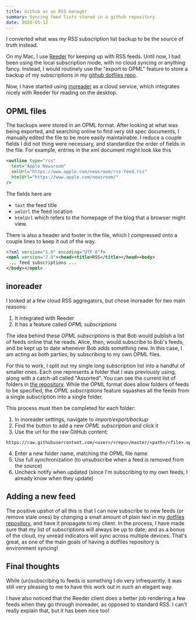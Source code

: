 ```yaml
---
title: Github as an RSS manager
summary: Syncing feed lists stored in a github repository.
date: 2020-05-12
---
```


I converted what was my RSS subscription list backup to be the source of truth instead.

On my Mac, I use [Reeder](http://reederapp.com) for keeping up with RSS feeds.
Until now, I had been using the local subscription mode, with no cloud syncing or anything fancy.
Instead, I would routinely use the "export to OPML" feature to store a backup of my subscriptions in my [github dotfiles repo][1].

Now, I have started using [inoreader](http://inoreader.com) as a cloud service, which integrates nicely with Reeder for reading on the desktop.

## OPML files
The backups were stored in an OPML format. After looking at what was being exported, and searching online to find very old spec documents, I manually edited the file to be more easily maintainable. I reduce a couple fields I did not thing were necessary, and standardize the order of fields in the file.
For example, entries in the xml document might look like this
```xml
<outline type="rss"
  text="Apple Newsroom"
  xmlUrl="https://www.apple.com/newsroom/rss-feed.rss"
  htmlUrl="https://www.apple.com/newsroom/"
/>
```
The fields here are
- `text` the feed title
- `xmlUrl` the feed location
- `htmlUrl` which refers to the homepage of the blog that a browser might view.

There is also a header and footer in the file, which I compressed onto a couple lines to keep it out of the way.
```xml
<?xml version="1.0" encoding="UTF-8"?>
<opml version="2.0"><head><title>RSS</title></head><body>
 ... feed subscriptions ...
</body></opml>
```

## inoreader
I looked at a few cloud RSS aggregators, but chose inoreader for two main reasons:
1. It integrated with Reeder
2. It has a feature called _OPML subscriptions_

The idea behind these _OPML subscriptions_ is that Bob would publish a list of feeds online that he reads. Alice, then, would subscribe to Bob's feeds, and be kept up to date whenever Bob adds something new. In this case, I am acting as both parties, by subscribing to my own OPML files.

For this to work, I split out my single long subscription list into a handful of smaller ones.
Each one represents a folder that I was previously using, along with a catch-all called "Assorted". You can see the current list of folders in [the repository][1]. While the OPML format does allow folders of feeds to be specified, the _OPML subscriptions_ feature squashes all the feeds from a single subscription into a single folder.

This process must then be completed for each folder:
1. In inoreader settings, navigate to _import/export/backup_
2. Find the button to add a new _OPML subscription_ and click it
3. Use the url for the raw GitHub content:
```
https://raw.githubusercontent.com/<user>/<repo>/master/<path>/<file>.opml
```
4. Enter a new folder name, matching the OPML file name
5. Use full synchronization (to unsubscribe when a feed is removed from the source)
6. Uncheck notify when updated (since I'm subscribing to my own feeds, I already know when they update)

## Adding a new feed
The positive upshot of all this is that I can now subscribe to new feeds (or remove stale ones)
by changing a small amount of plain text in my [dotfiles repository][1], and have it propagate to my client.
In the process, I have made sure that my list of subscriptions will always be up to date;
and as a bonus of the cloud, my unread indicators will sync across multiple devices. That's great, as one of the main goals
of having a dotfiles repository is environment syncing!

## Final thoughts
While (un)subscribing to feeds is something I do very infrequently,
it was still very pleasing to me to have this work out in such an elegant way.

I have also noticed that the Reeder client does a better job rendering a few feeds when they go through inoreader, as opposed to standard RSS. I can't really explain that, but it has been nice too!

[1]:https://github.com/p3l6/env/tree/master/export/rss
